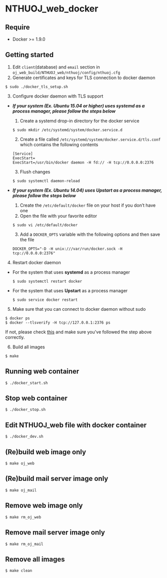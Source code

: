 # NTHUOJ_web_docker

## Require
  * Docker >= 1.9.0

## Getting started
1. Edit `client`(database) and `email` section in `oj_web_build/NTHUOJ_web/nthuoj/config/nthuoj.cfg`
2. Generate certificates and keys for TLS connection to docker daemon

  ```
  $ sudo ./docker_tls_setup.sh
  ```

3. Configure docker daemon with TLS support

  - **_If your system (Ex. Ubuntu 15.04 or higher) uses systemd as a process manager, please follow the steps below_**

    1. Create a systemd drop-in directory for the docker service

      ```
      $ sudo mkdir /etc/systemd/system/docker.service.d
      ```

    2. Create a file called `/etc/systemd/system/docker.service.d/tls.conf` which contains the following contents

      ```
      [Service]
      ExecStart=
      ExecStart=/usr/bin/docker daemon -H fd:// -H tcp://0.0.0.0:2376
      ```

    3. Flush changes

      ```
      $ sudo systemctl daemon-reload
      ```

  - **_If your system (Ex. Ubuntu 14.04) uses Upstart as a process manager, please follow the steps below_**

    1. Create the `/etc/default/docker` file on your host if you don’t have one
    2. Open the file with your favorite editor

      ```
      $ sudo vi /etc/default/docker
      ```

    3. Add a `DOCKER_OPTS` variable with the following options and then save the file

      ```
      DOCKER_OPTS="-D -H unix:///var/run/docker.sock -H tcp://0.0.0.0:2376"
      ```

4. Restart docker daemon

  - For the system that uses **systemd** as a process manager

    ```
    $ sudo systemctl restart docker
    ```
  
  - For the system that uses **Upstart** as a process manager

    ```
    $ sudo service docker restart
    ```

5. Make sure that you can connect to docker daemon without sudo

  ```
  $ docker ps
  $ docker --tlsverify -H tcp://127.0.0.1:2376 ps
  ```

   If not, please check [this](https://docs.docker.com/engine/installation/linux/ubuntulinux/#create-a-docker-group) and make sure you've followed the step above correctly. 

6. Build all images

  ```
  $ make
  ```

## Running web container
```
$ ./docker_start.sh
```

## Stop web container
```
$ ./docker_stop.sh
```

## Edit NTHUOJ_web file with docker container
```
$ ./docker_dev.sh
```

## (Re)build web image only
```
$ make oj_web
```

## (Re)build mail server image only
```
$ make oj_mail
```

## Remove web image only
```
$ make rm_oj_web
```

## Remove mail server image only
```
$ make rm_oj_mail
```

## Remove all images
```
$ make clean
```
